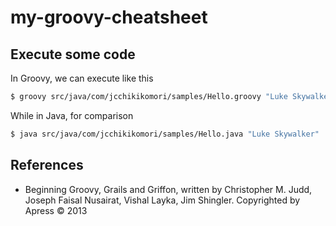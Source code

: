 # my-groovy-cheatsheet

## Execute some code

In Groovy, we can execute like this
```bash
$ groovy src/java/com/jcchikikomori/samples/Hello.groovy "Luke Skywalker"
```

While in Java, for comparison
```bash
$ java src/java/com/jcchikikomori/samples/Hello.java "Luke Skywalker"
```

## References

- Beginning Groovy, Grails and Griffon, written
by Christopher M. Judd, Joseph Faisal Nusairat, Vishal Layka, Jim Shingler. Copyrighted by Apress © 2013
